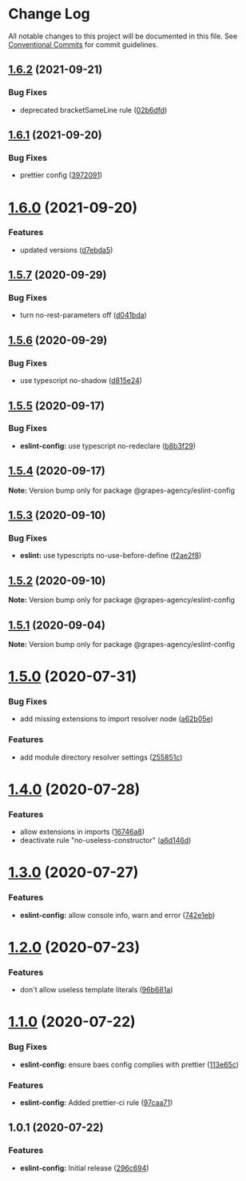 # Change Log

All notable changes to this project will be documented in this file.
See [Conventional Commits](https://conventionalcommits.org) for commit guidelines.

## [1.6.2](https://git.grapes.de/grapes/grapes-agency/compare/@grapes-agency/eslint-config@1.6.1...@grapes-agency/eslint-config@1.6.2) (2021-09-21)


### Bug Fixes

* deprecated bracketSameLine rule ([02b6dfd](https://git.grapes.de/grapes/grapes-agency/commits/02b6dfdbac926ae0b5af71e5b16302e004f62e6e))





## [1.6.1](https://git.grapes.de/grapes/grapes-agency/compare/@grapes-agency/eslint-config@1.6.0...@grapes-agency/eslint-config@1.6.1) (2021-09-20)


### Bug Fixes

* prettier config ([3972091](https://git.grapes.de/grapes/grapes-agency/commits/39720919541a64012feecf0fb6b44c01969f2a8e))





# [1.6.0](https://git.grapes.de/grapes/grapes-agency/compare/@grapes-agency/eslint-config@1.5.7...@grapes-agency/eslint-config@1.6.0) (2021-09-20)


### Features

* updated versions ([d7ebda5](https://git.grapes.de/grapes/grapes-agency/commits/d7ebda588fe76d9eb6dd68ddd9dc78bbb66518e2))





## [1.5.7](https://git.grapes.de/grapes/grapes-agency/compare/@grapes-agency/eslint-config@1.5.6...@grapes-agency/eslint-config@1.5.7) (2020-09-29)


### Bug Fixes

* turn no-rest-parameters off ([d041bda](https://git.grapes.de/grapes/grapes-agency/commits/d041bda3e6962e444f476cf3a55a7e55beb1efb7))





## [1.5.6](https://git.grapes.de/grapes/grapes-agency/compare/@grapes-agency/eslint-config@1.5.5...@grapes-agency/eslint-config@1.5.6) (2020-09-29)


### Bug Fixes

* use typescript no-shadow ([d815e24](https://git.grapes.de/grapes/grapes-agency/commits/d815e249ae6177f0c55efe1bb8981991b2877fa4))





## [1.5.5](https://git.grapes.de/grapes/grapes-agency/compare/@grapes-agency/eslint-config@1.5.4...@grapes-agency/eslint-config@1.5.5) (2020-09-17)


### Bug Fixes

* **eslint-config:** use typescript no-redeclare ([b8b3f29](https://git.grapes.de/grapes/grapes-agency/commits/b8b3f291bc05d6f0f20dd6419338569bc33e8fac))





## [1.5.4](https://git.grapes.de/grapes/grapes-agency/compare/@grapes-agency/eslint-config@1.5.3...@grapes-agency/eslint-config@1.5.4) (2020-09-17)

**Note:** Version bump only for package @grapes-agency/eslint-config





## [1.5.3](https://git.grapes.de/grapes/grapes-agency/compare/@grapes-agency/eslint-config@1.5.2...@grapes-agency/eslint-config@1.5.3) (2020-09-10)


### Bug Fixes

* **eslint:** use typescripts no-use-before-define ([f2ae2f8](https://git.grapes.de/grapes/grapes-agency/commits/f2ae2f89025de36e99e2a41d682d3259c5d5104c))





## [1.5.2](https://git.grapes.de/grapes/grapes-agency/compare/@grapes-agency/eslint-config@1.5.1...@grapes-agency/eslint-config@1.5.2) (2020-09-10)

**Note:** Version bump only for package @grapes-agency/eslint-config





## [1.5.1](https://git.grapes.de/grapes/grapes-agency/compare/@grapes-agency/eslint-config@1.5.0...@grapes-agency/eslint-config@1.5.1) (2020-09-04)

**Note:** Version bump only for package @grapes-agency/eslint-config





# [1.5.0](https://git.grapes.de/grapes/grapes-agency/compare/@grapes-agency/eslint-config@1.4.0...@grapes-agency/eslint-config@1.5.0) (2020-07-31)


### Bug Fixes

* add missing extensions to import resolver node ([a62b05e](https://git.grapes.de/grapes/grapes-agency/commits/a62b05e7a9ee7da168b77e78ec45ce95d8b9d89d))


### Features

* add module directory resolver settings ([255851c](https://git.grapes.de/grapes/grapes-agency/commits/255851ccaed722930f5476676e8990fa380834b8))





# [1.4.0](https://git.grapes.de/grapes/grapes-agency/compare/@grapes-agency/eslint-config@1.3.0...@grapes-agency/eslint-config@1.4.0) (2020-07-28)


### Features

* allow extensions in imports ([16746a8](https://git.grapes.de/grapes/grapes-agency/commits/16746a8f7ee1f33719ad2f460dfd0ed9031b7ccc))
* deactivate rule "no-useless-constructor" ([a6d146d](https://git.grapes.de/grapes/grapes-agency/commits/a6d146dabff27be51742ad4de0b8ac34207e546d))





# [1.3.0](https://git.grapes.de/grapes/grapes-agency/compare/@grapes-agency/eslint-config@1.2.0...@grapes-agency/eslint-config@1.3.0) (2020-07-27)


### Features

* **eslint-config:** allow console info, warn and error ([742e1eb](https://git.grapes.de/grapes/grapes-agency/commits/742e1eb5b957121894e8df663910c6a0c1a74b7a))





# [1.2.0](https://git.grapes.de/grapes/grapes-agency/compare/@grapes-agency/eslint-config@1.1.0...@grapes-agency/eslint-config@1.2.0) (2020-07-23)


### Features

* don't allow useless template literals ([96b681a](https://git.grapes.de/grapes/grapes-agency/commits/96b681a3d4ae4ba8674bfee411db27c42e5ca7f2))





# [1.1.0](https://git.grapes.de/grapes/grapes-agency/compare/@grapes-agency/eslint-config@1.0.1...@grapes-agency/eslint-config@1.1.0) (2020-07-22)


### Bug Fixes

* **eslint-config:** ensure baes config complies with prettier ([113e65c](https://git.grapes.de/grapes/grapes-agency/commits/113e65c9c9ad26a1c1f0904560ba1abd74036b47))


### Features

* **eslint-config:** Added prettier-ci rule ([97caa71](https://git.grapes.de/grapes/grapes-agency/commits/97caa71d51d9edc15566993e5030b8d30be45f2f))





## 1.0.1 (2020-07-22)


### Features

* **eslint-config:** Initial release ([296c694](https://git.grapes.de/grapes/grapes-agency/commits/296c694d4ae1dbb24caeb1946d394063a4388b95))
